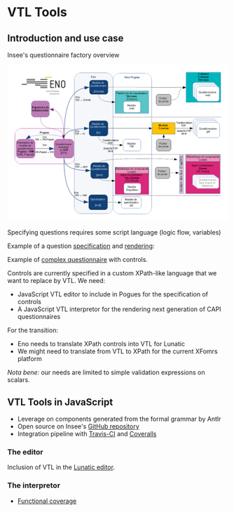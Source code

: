 # VTL Tools

## Introduction and use case

Insee's questionnaire factory overview

![stack overview](stack.png)

Specifying questions requires some script language (logic flow, variables)

Example of a question [specification](http://pogues.scfe.eu/rmspogfo/#/questionnaire/k07w61mf) and [rendering](http://stromae.scfe.eu/rmesstromae/fr/esa-dc-2018/questionna/new?unite-enquete=123456789):

Example of [complex questionnaire](http://pogues.scfe.eu/rmspogfo/#/questionnaire/simpsons) with controls.

Controls are currently specified in a custom XPath-like language that we want to replace by VTL. We need:

  * JavaScript VTL editor to include in Pogues for the specification of controls
  * A JavaScript VTL interpretor for the rendering next generation of CAPI questionnaires

For the transition:

  * Eno needs to translate XPath controls into VTL for Lunatic
  * We might need to translate from VTL to XPath for the current XFomrs platform

*Nota bene:* our needs are limited to simple validation expressions on scalars.

## VTL Tools in JavaScript

  * Leverage on components generated from the formal grammar by Antlr
  * Open source on Insee's [GitHub repository](https://github.com/InseeFr/VTL-Tools)
  * Integration pipeline with [Travis-CI](https://travis-ci.org/InseeFr/VTL-Tools) and [Coveralls](https://coveralls.io/github/InseeFr/VTL-Tools)

### The editor

Inclusion of VTL in the [Lunatic editor](https://inseefr.github.io/Lunatic/editor).

### The interpretor


  * [Functional coverage](https://inseefr.github.io/VTL-Tools/en/coverage.html)